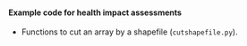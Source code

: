 #### Example code for health impact assessments
- Functions to cut an array by a shapefile (`cutshapefile.py`).  
